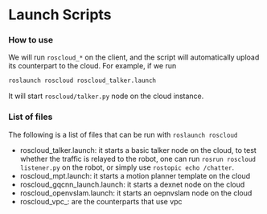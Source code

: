 # Launch Scripts 

### How to use 

We will run ```roscloud_*``` on the client, and the script will automatically upload its counterpart to the cloud. For example, if we run

```bash
roslaunch roscloud roscloud_talker.launch
```
It will start ```roscloud/talker.py``` node on the cloud instance. 


### List of files
The following is a list of files that can be run with ```roslaunch roscloud```
* roscloud_talker.launch: it starts a basic talker node on the cloud, to test whether the traffic is relayed to the robot, one can run ```rosrun roscloud listener.py``` on the robot, or simply use ```rostopic echo /chatter```. 
* roscloud_mpt.launch: it starts a motion planner template on the cloud
* roscloud_gqcnn_launch.launch: it starts a dexnet node on the cloud 
* roscloud_openvslam.launch: it starts an oepnvslam node on the cloud 
* roscloud_vpc_: are the counterparts that use vpc  
